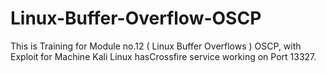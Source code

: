 # Linux-Buffer-Overflow-OSCP
This is Training for Module no.12 ( Linux Buffer Overflows ) OSCP, with Exploit for Machine Kali Linux hasCrossfire service working on Port 13327.
